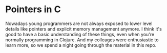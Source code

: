 Pointers in C
=============

Nowadays young programmers are not always exposed to lower level details like
pointers and explicit memory management anymore. I think it's good to have a
basic understanding of these things, even when you're normally programming in
Clojure. And my colleages were enthusiastic to learn more, so we spend a night
going through the material in this repo.
